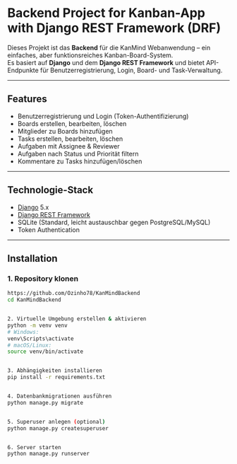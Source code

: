 # Backend Project for Kanban-App with Django REST Framework (DRF)

Dieses Projekt ist das **Backend** für die KanMind Webanwendung – ein einfaches, aber funktionsreiches Kanban-Board-System.  
Es basiert auf **Django** und dem **Django REST Framework** und bietet API-Endpunkte für Benutzerregistrierung, Login, Board- und Task-Verwaltung.

---

## Features

- Benutzerregistrierung und Login (Token-Authentifizierung)
- Boards erstellen, bearbeiten, löschen
- Mitglieder zu Boards hinzufügen
- Tasks erstellen, bearbeiten, löschen
- Aufgaben mit Assignee & Reviewer
- Aufgaben nach Status und Priorität filtern
- Kommentare zu Tasks hinzufügen/löschen

---

## Technologie-Stack

- [Django](https://www.djangoproject.com/) 5.x
- [Django REST Framework](https://www.django-rest-framework.org/)
- SQLite (Standard, leicht austauschbar gegen PostgreSQL/MySQL)
- Token Authentication

---

## Installation

### 1. Repository klonen
```bash
https://github.com/Ozinho78/KanMindBackend
cd KanMindBackend


2. Virtuelle Umgebung erstellen & aktivieren
python -m venv venv
# Windows:
venv\Scripts\activate
# macOS/Linux:
source venv/bin/activate


3. Abhängigkeiten installieren
pip install -r requirements.txt


4. Datenbankmigrationen ausführen
python manage.py migrate


5. Superuser anlegen (optional)
python manage.py createsuperuser


6. Server starten
python manage.py runserver